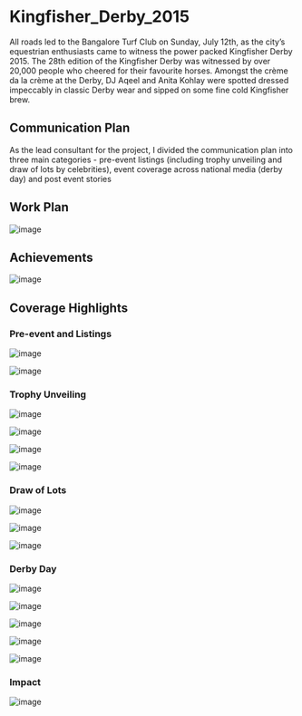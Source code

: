 # Kingfisher_Derby_2015
All roads led to the Bangalore Turf Club on Sunday, July 12th, as the city’s equestrian enthusiasts came to witness the power packed Kingfisher Derby 2015. The 28th edition of the Kingfisher Derby was witnessed by over 20,000 people who cheered for their favourite horses. Amongst the crème da la crème at the Derby, DJ Aqeel and Anita Kohlay were spotted dressed impeccably in classic Derby wear and sipped on some fine cold Kingfisher brew.

## Communication Plan
As the lead consultant for the project, I divided the communication plan into three main categories - pre-event listings (including trophy unveiling and draw of lots by celebrities), event coverage across national media (derby day) and post event stories

## Work Plan

![image](https://user-images.githubusercontent.com/92342751/164565601-404b3b6f-060f-4d7a-a694-d52f643be0fa.png)

## Achievements

![image](https://user-images.githubusercontent.com/92342751/164566320-70ba9421-2880-4fda-a02b-2a76958aa68d.png)

## Coverage Highlights
### Pre-event and Listings

![image](https://user-images.githubusercontent.com/92342751/164565683-fd223e26-2146-4b12-bfda-9af34b1bd899.png)

![image](https://user-images.githubusercontent.com/92342751/164565723-f7de7cf2-29bd-414c-89ec-67ba7e4ed2b5.png)

### Trophy Unveiling

![image](https://user-images.githubusercontent.com/92342751/164565853-479a64bf-5369-4ed9-a4a7-4e63c4599560.png)

![image](https://user-images.githubusercontent.com/92342751/164565882-e93ae424-a9c4-4c41-9b08-a0dcb11b874f.png)

![image](https://user-images.githubusercontent.com/92342751/164565899-f898093c-5a10-4b1d-9143-ee263d67c140.png)

![image](https://user-images.githubusercontent.com/92342751/164565942-e4a0c606-9653-4b22-bbea-a7452776e9a9.png)

### Draw of Lots

![image](https://user-images.githubusercontent.com/92342751/164566033-48e1ad05-2e8a-4bb4-928f-f00c9fdd094b.png)

![image](https://user-images.githubusercontent.com/92342751/164566069-40894c5a-0588-4088-b2e5-e510829484c7.png)

![image](https://user-images.githubusercontent.com/92342751/164566098-e505b0bb-333d-448f-9e67-87b37f0b57e5.png)

### Derby Day

![image](https://user-images.githubusercontent.com/92342751/164566173-d5601f7c-45b7-4b5a-bb8e-cd0ff2a7427a.png)

![image](https://user-images.githubusercontent.com/92342751/164566208-2614bba4-6724-4c2b-9847-5c916a529508.png)

![image](https://user-images.githubusercontent.com/92342751/164566237-a95b6435-f5f5-40d5-9035-ddec175651f0.png)

![image](https://user-images.githubusercontent.com/92342751/164566261-ab11a2f8-cdef-4786-861c-2a632320b9cc.png)

![image](https://user-images.githubusercontent.com/92342751/164566284-379fa97b-f951-46bc-aff9-c5b483f5c634.png)

### Impact

![image](https://user-images.githubusercontent.com/92342751/164566320-70ba9421-2880-4fda-a02b-2a76958aa68d.png)




